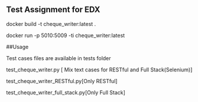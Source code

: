 ## Test Assignment for EDX
docker build -t cheque_writer:latest .

docker run -p 5010:5009 -ti cheque_writer:latest

##Usage

Test cases files are available in tests folder

test_cheque_writer.py [ Mix text cases for RESTful and Full Stack(Selenium)]

test_cheque_writer_RESTful.py[Only RESTful]

test_cheque_writer_full_stack.py[Only Full Stack]
